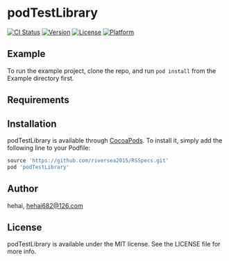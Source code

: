 # podTestLibrary

[![CI Status](http://img.shields.io/travis/hehai/podTestLibrary.svg?style=flat)](https://travis-ci.org/hehai/podTestLibrary)
[![Version](https://img.shields.io/cocoapods/v/podTestLibrary.svg?style=flat)](http://cocoapods.org/pods/podTestLibrary)
[![License](https://img.shields.io/cocoapods/l/podTestLibrary.svg?style=flat)](http://cocoapods.org/pods/podTestLibrary)
[![Platform](https://img.shields.io/cocoapods/p/podTestLibrary.svg?style=flat)](http://cocoapods.org/pods/podTestLibrary)

## Example

To run the example project, clone the repo, and run `pod install` from the Example directory first.

## Requirements

## Installation

podTestLibrary is available through [CocoaPods](http://cocoapods.org). To install
it, simply add the following line to your Podfile:

```ruby
source 'https://github.com/riversea2015/RSSpecs.git'
pod 'podTestLibrary'
```

## Author

hehai, hehai682@126.com

## License

podTestLibrary is available under the MIT license. See the LICENSE file for more info.
